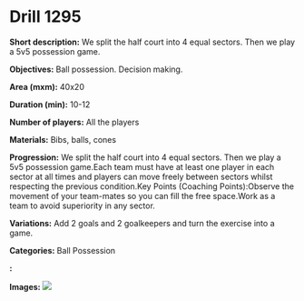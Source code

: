# Drill 1295

**Short description:**
We split the half court into 4 equal sectors. Then we play a 5v5 possession game.

**Objectives:**
Ball possession. Decision making.

**Area (mxm):**
40x20

**Duration (min):**
10-12

**Number of players:**
All the players

**Materials:**
Bibs, balls, cones

**Progression:**
We split the half court into 4 equal sectors. Then we play a 5v5 possession game.Each team must have at least one player in each sector at all times and players can move freely between sectors whilst respecting the previous condition.Key Points (Coaching Points):Observe the movement of your team-mates so you can fill the free space.Work as a team to avoid superiority in any sector.

**Variations:**
Add 2 goals and 2 goalkeepers and turn the exercise into a game.

**Categories:**
Ball Possession

**:**


**Images:**
![](https://www.coachingfutsal.com/\images\ae6115d0-abb7-43c4-8281-68496b810c5b_107.png)

